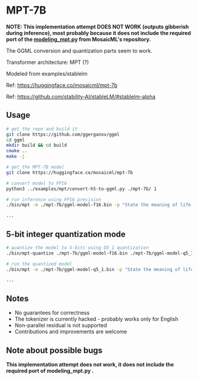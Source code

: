 # MPT-7B 

**NOTE: This implementation attempt DOES NOT WORK (outputs gibberish during inference), most probably because it does not include
the required port of the [modeling_mpt.py](https://github.com/mosaicml/llm-foundry/blob/3e16277b73e1cadb8409f6cd62dd7ea9610d0311/llmfoundry/models/mpt/modeling_mpt.py)
from MosaicML's repository.**

The GGML conversion and quantization parts seem to work.

Transformer architecture: MPT (?)

Modeled from examples/stablelm

Ref: https://huggingface.co/mosaicml/mpt-7b

Ref: https://github.com/stability-AI/stableLM/#stablelm-alpha

## Usage

```bash
# get the repo and build it
git clone https://github.com/ggerganov/ggml
cd ggml
mkdir build && cd build
cmake ..
make -j

# get the MPT-7B model
git clone https://huggingface.co/mosaicml/mpt-7b

# convert model to FP16
python3 ../examples/mpt/convert-h5-to-ggml.py ./mpt-7b/ 1

# run inference using FP16 precision
./bin/mpt -m ./mpt-7b/ggml-model-f16.bin -p "State the meaning of life." -t 6 -n 64

...
```

## 5-bit integer quantization mode

```bash
# quantize the model to 5-bits using Q5_1 quantization
./bin/mpt-quantize ./mpt-7b/ggml-model-f16.bin ./mpt-7b/ggml-model-q5_1.bin 9

# run the quantized model
./bin/mpt -m ./mpt-7b/ggml-model-q5_1.bin -p "State the meaning of life." -t 6 -n 64

...
```

## Notes

- No guarantees for correctness
- The tokenizer is currently hacked - probably works only for English
- Non-parallel residual is not supported
- Contributions and improvements are welcome

## Note about possible bugs

**This implementation attempt does not work, it does not include the required port of modeling_mpt.py .**
